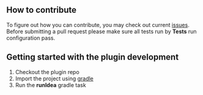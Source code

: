## How to contribute
To figure out how you can contribute, you may check out current [issues](https://gitee.com/lrucase_group/intellij-gitee/issues).
Before submitting a pull request please make sure all tests run by **Tests** run configuration pass.

## Getting started with the plugin development
1. Checkout the plugin repo
2. Import the project using [gradle](https://www.jetbrains.com/idea/help/gradle.html)
3. Run the **runIdea** gradle task
